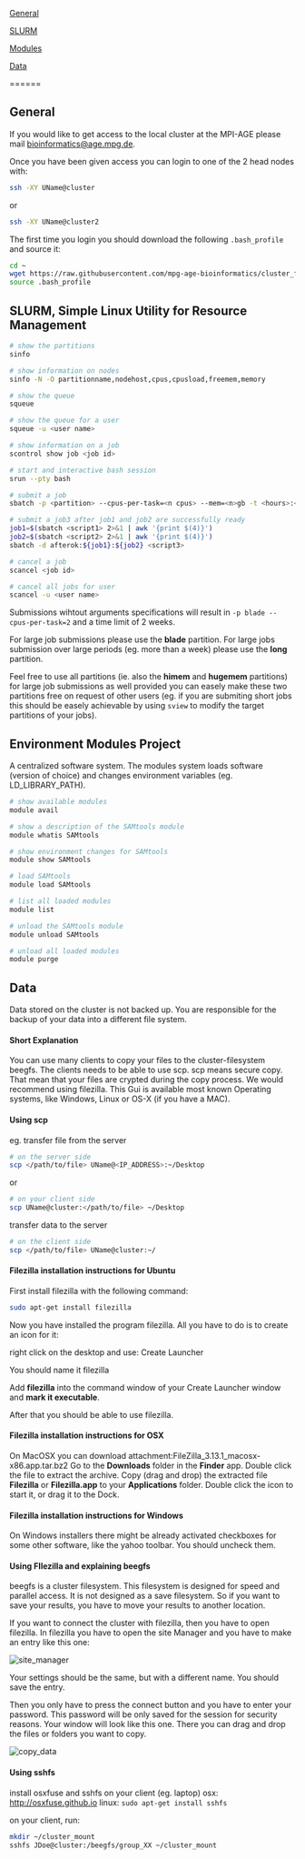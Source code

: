 [General](#general)

[SLURM](#slurm-simple-linux-utility-for-resource-management)

[Modules](#environment-modules-project)

[Data](#data)

======

## General

If you would like to get access to the local cluster at the MPI-AGE
please mail bioinformatics@age.mpg.de.

Once you have been given access you can login to one of the 2 head nodes with:

```bash
ssh -XY UName@cluster
```

or

```bash
ssh -XY UName@cluster2
```

The first time you login you should download the following `.bash_profile` and source it:

```bash
cd ~
wget https://raw.githubusercontent.com/mpg-age-bioinformatics/cluster_first_steps/master/.bash_profile
source .bash_profile
```

## SLURM, Simple Linux Utility for Resource Management 

```bash
# show the partitions 
sinfo 

# show information on nodes 
sinfo -N -O partitionname,nodehost,cpus,cpusload,freemem,memory

# show the queue
squeue 

# show the queue for a user
squeue -u <user name>

# show information on a job
scontrol show job <job id>

# start and interactive bash session
srun --pty bash

# submit a job
sbatch -p <partition> --cpus-per-task=<n cpus> --mem=<n>gb -t <hours>:<minutes>:<seconds> -o <stdout file> <script>  

# submit a job3 after job1 and job2 are successfully ready
job1=$(sbatch <script1> 2>&1 | awk '{print $(4)}')
job2=$(sbatch <script2> 2>&1 | awk '{print $(4)}')
sbatch -d afterok:${job1}:${job2} <script3>

# cancel a job
scancel <job id>

# cancel all jobs for user
scancel -u <user name>
```

Submissions wihtout arguments specifications will result in `-p blade --cpus-per-task=2` and a time limit of 2 weeks.

For large job submissions please use the **blade** partition. For large jobs submission over large periods (eg. more than a week) please use the **long** partition. 

Feel free to use all partitions (ie. also the **himem** and **hugemem** partitions) for large job submissions as well provided you can easely make these two partitions free on request of other users (eg. if you are submiting short jobs this should be easely achievable by using `sview` to modify the target partitions of your jobs).

## Environment Modules Project

A centralized software system.
The modules system loads software (version of choice) and changes environment 
variables (eg. LD_LIBRARY_PATH).

```bash
# show available modules
module avail			

# show a description of the SAMtools module
module whatis SAMtools	

# show environment changes for SAMtools
module show SAMtools

# load SAMtools
module load SAMtools		

# list all loaded modules
module list	  

# unload the SAMtools module
module unload SAMtools	

# unload all loaded modules
module purge  			
```

## Data

Data stored on the cluster is not backed up. You are responsible for the backup of your data into a different file system.

#### Short Explanation

You can use many clients to copy your files to the cluster-filesystem beegfs.
The clients needs to be able to use scp. scp means secure copy. That mean that your files are crypted during the copy process.
We would recommend using filezilla.
This Gui is available most known Operating systems, like Windows, Linux or OS-X (if you have a MAC).

#### Using scp

eg. transfer file from the server

```bash
# on the server side
scp </path/to/file> UName@<IP_ADDRESS>:~/Desktop
```

or 

```bash
# on your client side
scp UName@cluster:</path/to/file> ~/Desktop
```

transfer data to the server

```bash
# on the client side
scp </path/to/file> UName@cluster:~/
```

#### Filezilla installation instructions for Ubuntu

First install filezilla with the following command:

```bash
sudo apt-get install filezilla
```

Now you have installed the program filezilla.
All you have to do is to create an icon for it:

right click on the desktop and use: Create Launcher

You should name it filezilla

Add **filezilla** into the command window of your Create Launcher window
and **mark it executable**.

After that you should be able to use filezilla.

#### Filezilla installation instructions for OSX

On MacOSX you can download attachment:FileZilla\_3.13.1\_macosx-x86.app.tar.bz2
Go to the **Downloads** folder in the **Finder** app.
Double click the file to extract the archive.
Copy (drag and drop) the extracted file **Filezilla** or **Filezilla.app** to your **Applications** folder.
Double click the icon to start it, or drag it to the Dock.

#### Filezilla installation instructions for Windows

On Windows installers there might be already activated checkboxes for some other software, like the yahoo toolbar.
You should uncheck them.

#### Using FIlezilla and explaining beegfs

beegfs is a cluster filesystem. This filesystem is designed for speed and parallel access. It is not designed as a save filesystem. So if you want to save your results,
you have to move your results to another location.

If you want to connect the cluster with filezilla, then you have to open filezilla.
In filezilla you have to open the site Manager and you have to make an entry like this one:

![site_manager](https://github.com/mpg-age-bioinformatics/cluster_first_steps/blob/master/img/Site_manager.png)

Your settings should be the same, but with a different name. You should save the entry.

Then you only have to press the connect button and you have to enter your password. This password will be only saved for the session for security reasons.
Your window will look like this one. There you can drag and drop the files or folders you want to copy.

![copy_data](https://github.com/mpg-age-bioinformatics/cluster_first_steps/blob/master/img/Copy_window.png)

#### Using sshfs

install osxfuse and sshfs on your client (eg. laptop)
osx: http://osxfuse.github.io
linux: `sudo apt-get install sshfs`

on your client, run:

```bash
mkdir ~/cluster_mount
sshfs JDoe@cluster:/beegfs/group_XX ~/cluster_mount
```

